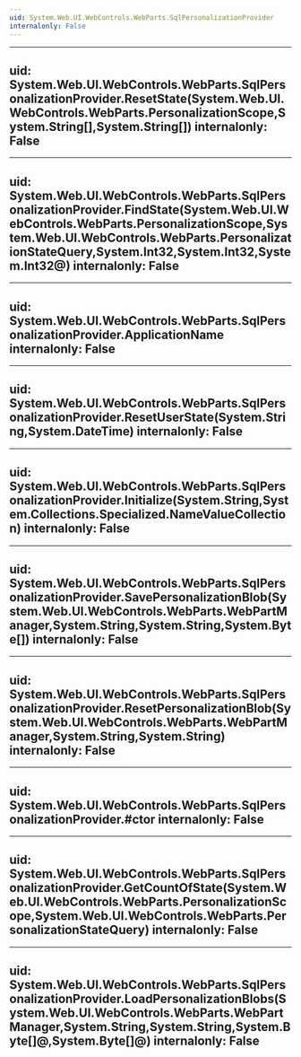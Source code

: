 ```yaml
---
uid: System.Web.UI.WebControls.WebParts.SqlPersonalizationProvider
internalonly: False
---
```


---
uid: System.Web.UI.WebControls.WebParts.SqlPersonalizationProvider.ResetState(System.Web.UI.WebControls.WebParts.PersonalizationScope,System.String[],System.String[])
internalonly: False
---

---
uid: System.Web.UI.WebControls.WebParts.SqlPersonalizationProvider.FindState(System.Web.UI.WebControls.WebParts.PersonalizationScope,System.Web.UI.WebControls.WebParts.PersonalizationStateQuery,System.Int32,System.Int32,System.Int32@)
internalonly: False
---

---
uid: System.Web.UI.WebControls.WebParts.SqlPersonalizationProvider.ApplicationName
internalonly: False
---

---
uid: System.Web.UI.WebControls.WebParts.SqlPersonalizationProvider.ResetUserState(System.String,System.DateTime)
internalonly: False
---

---
uid: System.Web.UI.WebControls.WebParts.SqlPersonalizationProvider.Initialize(System.String,System.Collections.Specialized.NameValueCollection)
internalonly: False
---

---
uid: System.Web.UI.WebControls.WebParts.SqlPersonalizationProvider.SavePersonalizationBlob(System.Web.UI.WebControls.WebParts.WebPartManager,System.String,System.String,System.Byte[])
internalonly: False
---

---
uid: System.Web.UI.WebControls.WebParts.SqlPersonalizationProvider.ResetPersonalizationBlob(System.Web.UI.WebControls.WebParts.WebPartManager,System.String,System.String)
internalonly: False
---

---
uid: System.Web.UI.WebControls.WebParts.SqlPersonalizationProvider.#ctor
internalonly: False
---

---
uid: System.Web.UI.WebControls.WebParts.SqlPersonalizationProvider.GetCountOfState(System.Web.UI.WebControls.WebParts.PersonalizationScope,System.Web.UI.WebControls.WebParts.PersonalizationStateQuery)
internalonly: False
---

---
uid: System.Web.UI.WebControls.WebParts.SqlPersonalizationProvider.LoadPersonalizationBlobs(System.Web.UI.WebControls.WebParts.WebPartManager,System.String,System.String,System.Byte[]@,System.Byte[]@)
internalonly: False
---
